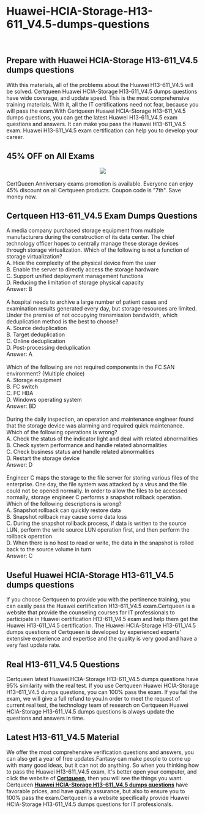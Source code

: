 # Huawei-HCIA-Storage-H13-611_V4.5-dumps-questions
<br />
<h2>
	Prepare with Huawei HCIA-Storage H13-611_V4.5 dumps questions
</h2>
With this materials, all of the problems about the Huawei H13-611_V4.5 will be solved. Certqueen Huawei HCIA-Storage H13-611_V4.5 dumps questions have wide coverage, and update speed. This is the most comprehensive training materials. With it, all the IT certifications need not fear, because you will pass the exam.With Certqueen Huawei HCIA-Storage H13-611_V4.5 dumps questions, you can get the latest Huawei H13-611_V4.5 exam questions and answers. It can make you pass the Huawei H13-611_V4.5 exam. Huawei H13-611_V4.5 exam certification can help you to develop your career.
<h2>
	45% OFF on All Exams
</h2>
<div style="text-align:center;">
	<a href="https://www.certqueen.com/promotion.asp"><img src="http://www.h12-261.com/wp-content/uploads/2022/04/CQ-Anniversary-promo-e1650440206439.jpg" /></a>
</div>
<br />
CertQueen Anniversary exams promotion is available. Everyone can enjoy 45% discount on all Certqueen products. Coupon code is "7th". Save money now.
<h2>
	Certqueen H13-611_V4.5 Exam Dumps Questions
</h2>
A media company purchased storage equipment from multiple manufacturers during the construction of its data center. The chief technology officer hopes to centrally manage these storage devices through storage virtualization. Which of the following is not a function of storage virtualization? <br />
A. Hide the complexity of the physical device from the user <br />
B. Enable the server to directly access the storage hardware <br />
C. Support unified deployment management functions <br />
D. Reducing the limitation of storage physical capacity <br />
Answer: B<br />
<br />
A hospital needs to archive a large number of patient cases and examination results generated every day, but storage resources are limited. Under the premise of not occupying transmission bandwidth, which deduplication method is the best to choose? <br />
A. Source deduplication <br />
B. Target deduplication <br />
C. Online deduplication <br />
D. Post-processing deduplication <br />
Answer: A<br />
<br />
Which of the following are not required components in the FC SAN environment? (Multiple choice) <br />
A. Storage equipment <br />
B. FC switch <br />
C. FC HBA <br />
D. Windows operating system <br />
Answer: BD<br />
<br />
During the daily inspection, an operation and maintenance engineer found that the storage device was alarming and required quick maintenance. Which of the following operations is wrong? <br />
A. Check the status of the indicator light and deal with related abnormalities <br />
B. Check system performance and handle related abnormalities <br />
C. Check business status and handle related abnormalities <br />
D. Restart the storage device <br />
Answer: D<br />
<br />
Engineer C maps the storage to the file server for storing various files of the enterprise. One day, the file system was attacked by a virus and the file could not be opened normally. In order to allow the files to be accessed normally, storage engineer C performs a snapshot rollback operation. Which of the following descriptions is wrong? <br />
A. Snapshot rollback can quickly restore data <br />
B. Snapshot rollback may cause some data loss <br />
C. During the snapshot rollback process, if data is written to the source LUN, perform the write source LUN operation first, and then perform the rollback operation <br />
D. When there is no host to read or write, the data in the snapshot is rolled back to the source volume in turn <br />
Answer: C<br />
<h2>
	Useful Huawei HCIA-Storage H13-611_V4.5 dumps questions
</h2>
If you choose Certqueen to provide you with the pertinence training, you can easily pass the Huawei certification H13-611_V4.5 exam.Certqueen is a website that provide the counseling courses for IT professionals to participate in Huawei certification H13-611_V4.5 exam and help them get the Huawei H13-611_V4.5 certification. The Huawei HCIA-Storage H13-611_V4.5 dumps questions of Certqueen is developed by experienced experts' extensive experience and expertise and the quality is very good and have a very fast update rate.<br />
<h2>
	Real  H13-611_V4.5 Questions
</h2>
Certqueen latest Huawei HCIA-Storage H13-611_V4.5 dumps questions have 95% similarity with the real test. If you use Certqueen Huawei HCIA-Storage H13-611_V4.5 dumps questions, you can 100% pass the exam. If you fail the exam, we will give a full refund to you.In order to meet the request of current real test, the technology team of research on Certqueen Huawei HCIA-Storage H13-611_V4.5 dumps questions is always update the questions and answers in time.<br />
<h2>
	Latest  H13-611_V4.5 Material
</h2>
We offer the most comprehensive verification questions and answers, you can also get a year of free updates.Fantasy can make people to come up with many good ideas, but it can not do anything. So when you thinking how to pass the Huawei H13-611_V4.5 exam, It's better open your computer, and click the website of <a href="http://www.certqueen.com/" target="_blank"><strong>Certqueen</strong></a>, then you will see the things you want. Certqueen <a href="https://www.certqueen.com/H13-611_V4.5.html" target="_blank"><strong>Huawei HCIA-Storage H13-611_V4.5 dumps questions</strong></a> have favorable prices, and have quality assurance, but also to ensure you to 100% pass the exam.Certqueen is a website specifically provide Huawei HCIA-Storage H13-611_V4.5 dumps questions for IT professionals.
